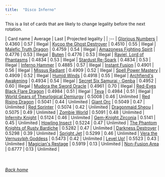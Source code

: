 ```yaml
---
title:  "Disco Inferno"
---
```


This is a list of cards that are likely to change legality before the next rotation.

| Card name | Average | Last | Projected legality |
| :-- |
[Glorious Numbers](https://db.ygoprodeck.com/card/?search=Glorious%20Numbers) | 0.4360 | 0.57 | Illegal |
[Kycoo the Ghost Destroyer](https://db.ygoprodeck.com/card/?search=Kycoo%20the%20Ghost%20Destroyer) | 0.4510 | 0.55 | Illegal |
[Malefic Truth Dragon](https://db.ygoprodeck.com/card/?search=Malefic%20Truth%20Dragon) | 0.4759 | 0.54 | Illegal |
[Amazoness Fighting Spirit](https://db.ygoprodeck.com/card/?search=Amazoness%20Fighting%20Spirit) | 0.4776 | 0.53 | Illegal |
[Buten](https://db.ygoprodeck.com/card/?search=Buten) | 0.4776 | 0.53 | Illegal |
[Raviel, Lord of Phantasms](https://db.ygoprodeck.com/card/?search=Raviel,%20Lord%20of%20Phantasms) | 0.4834 | 0.53 | Illegal |
[Stardust Re-Spark](https://db.ygoprodeck.com/card/?search=Stardust%20Re-Spark) | 0.4834 | 0.53 | Illegal |
[Inferno Hammer](https://db.ygoprodeck.com/card/?search=Inferno%20Hammer) | 0.4885 | 0.57 | Illegal |
[Instant Fusion](https://db.ygoprodeck.com/card/?search=Instant%20Fusion) | 0.4901 | 0.56 | Illegal |
[Missus Radiant](https://db.ygoprodeck.com/card/?search=Missus%20Radiant) | 0.4909 | 0.52 | Illegal |
[Spell Power Mastery](https://db.ygoprodeck.com/card/?search=Spell%20Power%20Mastery) | 0.4909 | 0.52 | Illegal |
[Humid Winds](https://db.ygoprodeck.com/card/?search=Humid%20Winds) | 0.4918 | 0.55 | Illegal |
[Archfiend's Awakening](https://db.ygoprodeck.com/card/?search=Archfiend's%20Awakening) | 0.4934 | 0.54 | Illegal |
[Secret Six Samurai - Genba](https://db.ygoprodeck.com/card/?search=Secret%20Six%20Samurai%20-%20Genba) | 0.4952 | 0.60 | Illegal |
[Mudora the Sword Oracle](https://db.ygoprodeck.com/card/?search=Mudora%20the%20Sword%20Oracle) | 0.4961 | 0.70 | Illegal |
[Red-Eyes Black Flare Dragon](https://db.ygoprodeck.com/card/?search=Red-Eyes%20Black%20Flare%20Dragon) | 0.4984 | 0.51 | Illegal |
[Teva](https://db.ygoprodeck.com/card/?search=Teva) | 0.4984 | 0.51 | Illegal |
[World Gears of Theurlogical Demiurgy](https://db.ygoprodeck.com/card/?search=World%20Gears%20of%20Theurlogical%20Demiurgy) | 0.5008 | 0.46 | Unlimited |
[Red Rising Dragon](https://db.ygoprodeck.com/card/?search=Red%20Rising%20Dragon) | 0.5041 | 0.44 | Unlimited |
[Giant Orc](https://db.ygoprodeck.com/card/?search=Giant%20Orc) | 0.5049 | 0.47 | Unlimited |
[Red Sprinter](https://db.ygoprodeck.com/card/?search=Red%20Sprinter) | 0.5074 | 0.42 | Unlimited |
[Dragonmaid Sheou](https://db.ygoprodeck.com/card/?search=Dragonmaid%20Sheou) | 0.5075 | 0.49 | Unlimited |
[Zombie World](https://db.ygoprodeck.com/card/?search=Zombie%20World) | 0.5091 | 0.48 | Unlimited |
[Infernity Knight](https://db.ygoprodeck.com/card/?search=Infernity%20Knight) | 0.5124 | 0.46 | Unlimited |
[Gem-Knight Zirconia](https://db.ygoprodeck.com/card/?search=Gem-Knight%20Zirconia) | 0.5141 | 0.45 | Unlimited |
[Howling Insect](https://db.ygoprodeck.com/card/?search=Howling%20Insect) | 0.5224 | 0.47 | Unlimited |
[The Phantom Knights of Rusty Bardiche](https://db.ygoprodeck.com/card/?search=The%20Phantom%20Knights%20of%20Rusty%20Bardiche) | 0.5282 | 0.47 | Unlimited |
[Darkness Destroyer](https://db.ygoprodeck.com/card/?search=Darkness%20Destroyer) | 0.5298 | 0.39 | Unlimited |
[Spright Jet](https://db.ygoprodeck.com/card/?search=Spright%20Jet) | 0.5299 | 0.46 | Unlimited |
[Vera the Vernusylph Goddess](https://db.ygoprodeck.com/card/?search=Vera%20the%20Vernusylph%20Goddess) | 0.5473 | 0.42 | Unlimited |
[Level Up!](https://db.ygoprodeck.com/card/?search=Level%20Up!) | 0.5523 | 0.43 | Unlimited |
[Magician's Restage](https://db.ygoprodeck.com/card/?search=Magician's%20Restage) | 0.5919 | 0.13 | Unlimited |
[Non-Fusion Area](https://db.ygoprodeck.com/card/?search=Non-Fusion%20Area) | 0.6777 | 0.13 | Unlimited |

<br>

###### [Back home](index)